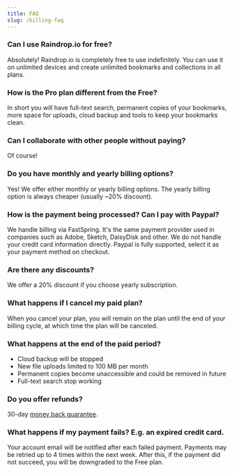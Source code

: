```yaml
---
title: FAQ
slug: /billing-faq
---
```


### Can I use Raindrop.io for free?
Absolutely! Raindrop.io is completely free to use indefinitely.
You can use it on unlimited devices and create unlimited bookmarks and collections in all plans.

### How is the Pro plan different from the Free?
In short you will have full-text search, permanent copies of your bookmarks, more space for uploads, cloud backup and tools to keep your bookmarks clean.

### Can I collaborate with other people without paying?
Of course!

### Do you have monthly and yearly billing options?
Yes! We offer either monthly or yearly billing options. The yearly billing option is always cheaper (usually ~20% discount).

### How is the payment being processed? Can I pay with Paypal?
We handle billing via FastSpring. It's the same payment provider used in companies such as Adobe, Sketch, DaisyDisk and other. We do not handle your credit card information directly.
Paypal is fully supported, select it as your payment method on checkout.

### Are there any discounts?
We offer a 20% discount if you choose yearly subscription.

### What happens if I cancel my paid plan?
When you cancel your plan, you will remain on the plan until the end of your billing cycle, at which time the plan will be canceled.

### What happens at the end of the paid period?
- Cloud backup will be stopped
- New file uploads limited to 100 MB per month
- Permanent copies become unaccessible and could be removed in future
- Full-text search stop working

### Do you offer refunds?
30-day [money back guarantee](./refund.md).

### What happens if my payment fails? E.g. an expired credit card.
Your account email will be notified after each failed payment. Payments may be retried up to 4 times within the next week. After this, if the payment did not succeed, you will be downgraded to the Free plan.